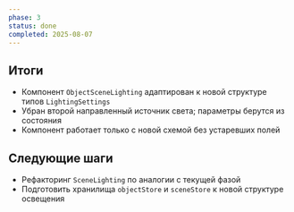 ```yaml
---
phase: 3
status: done
completed: 2025-08-07
---
```


## Итоги
- Компонент `ObjectSceneLighting` адаптирован к новой структуре типов `LightingSettings`
- Убран второй направленный источник света; параметры берутся из состояния
- Компонент работает только с новой схемой без устаревших полей

## Следующие шаги
- Рефакторинг `SceneLighting` по аналогии с текущей фазой
- Подготовить хранилища `objectStore` и `sceneStore` к новой структуре освещения
